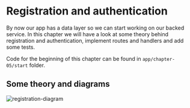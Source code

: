 # Registration and authentication

By now our app has a data layer so we can start working on our backed service. In this chapter we will have a look at some theory behind registration and authentication, implement routes and handlers and add some tests.

Code for the beginning of this chapter can be found in  `app/chapter-05/start` folder.

## Some theory and diagrams



![registration-diagram]

[registration-diagram]: https://raw.github.com/aliaksandr-s/prototyping-with-clojure/master/tutorial/chapter-05/Registration%20Flow.svg?sanitize=true
<!--stackedit_data:
eyJoaXN0b3J5IjpbMTM3Mjk2MjY3LDY0MjQzMjg3OF19
-->